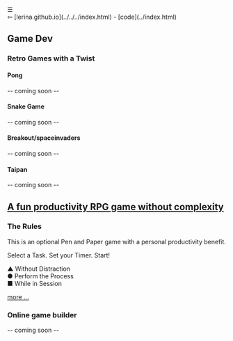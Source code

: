 <div class="navbar"><a class="openbtn" onclick="openNav()">&#9776;</a></div>
<main>
⇦ [lerina.github.io](../../../index.html) - [code](../index.html)  

## Game Dev

### Retro Games with a Twist

#### Pong

-- coming soon --

#### Snake Game

-- coming soon --


#### Breakout/spaceinvaders

-- coming soon --

#### Taipan

-- coming soon --

## [A fun productivity RPG game without complexity](./nmRpg_builder.html)

### The Rules
This is an optional Pen and Paper game with a personal productivity benefit.

Select a Task. Set your Timer. Start!

▲ Without Distraction  
● Perform the Process  
■ While in Session  

[more ...](./nmRpg_builder.html)

### Online game builder

-- coming soon --

</main>
<script src="https://lerina.github.io/js/toc.js"></script>
<script>
let anchor= document.createElement('a');
anchor.href="javascript:closeNav()"; //void(0)"; //anchor[0].onclick = closeNav();
anchor.className = "closebtn";  
anchor.innerHTML="&times;";
document.getElementById("TOC").prepend(anchor);

let navCrumbs= document.createElement('div');
navCrumbs.className = "hover-nav";
navCrumbs.innerHTML = `
<div class="hover-nav">
<ul>
<li><a href="../../../index.html">⇦ home</a></li>
<li><a href="../index.html">code</a></li>
</ul>
</div>`;
document.getElementById("TOC").prepend(navCrumbs); 
</script>

